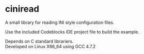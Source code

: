 ciniread
========

A small library for reading INI style configuration files.

Use the included Codeblocks IDE project file to build the example.

Depends on C standard librariers.  
Developed on Linux X86_64 using GCC 4.7.2
